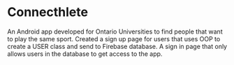 # Connecthlete
An Android app developed for Ontario Universities to find people that want to play the same sport.
Created a sign up page for users that uses OOP to create a USER class and send to Firebase database.
A sign in page that only allows users in the database to get access to the app.
